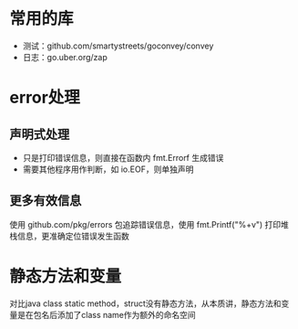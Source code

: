 # 常用的库
- 测试：github.com/smartystreets/goconvey/convey
- 日志：go.uber.org/zap


# error处理

## 声明式处理

- 只是打印错误信息，则直接在函数内 fmt.Errorf 生成错误
- 需要其他程序用作判断，如 io.EOF，则单独声明

## 更多有效信息
使用 github.com/pkg/errors 包追踪错误信息，使用 fmt.Printf("%+v") 打印堆栈信息，更准确定位错误发生函数

# 静态方法和变量
对比java class static method，struct没有静态方法，从本质讲，静态方法和变量是在包名后添加了class name作为额外的命名空间
